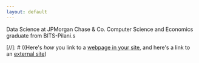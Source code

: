 ```yaml
---
layout: default
---
```


Data Science at JPMorgan Chase & Co. 
Computer Science and Economics graduate from BITS-Pilani.s


[//]: # ((Here's _how_ you link to a [webpage in your site](/teaching/), and here's a link to an [external site](https://www.google.com))
